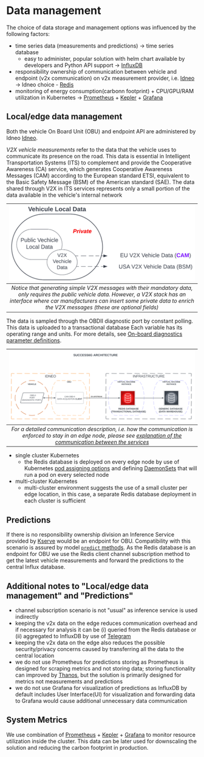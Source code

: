 # Data management

The choice of data storage and management options was influenced by the following factors:
* time series data (measurements and predictions) -> time series database
  * easy to administer, popular solution with helm chart available by developers and Python API support -> [InfluxDB](https://www.influxdata.com/) 
* responsibility ownership of communication between vehicle and endpoint (v2x communication) on v2x measurement provider, i.e. [Idneo](https://www.idneo.com/) -> Idneo choice - [Redis](https://redis.io/)
* monitoring of energy consumption(carbonn footprint) + CPU/GPU/RAM utilization in Kubernetes -> [Prometheus](https://prometheus.io/docs/introduction/overview/) + [Kepler](https://sustainable-computing.io/) + [Grafana](https://grafana.com/)

## Local/edge data management

Both the vehicle On Board Unit (OBU) and endpoint API are administered by Idneo [Idneo](https://www.idneo.com/).

*V2X vehicle measurements* refer to the data that the vehicle uses to communicate its presence on the road. This data is essential in Intelligent Transportation Systems (ITS) to complement and provide the Cooperative Awareness (CA) service, which generates Cooperative Awareness Messages (CAM) according to the European standard ETSI, equivalent to the Basic Safety Message (BSM) of the American standard (SAE).
The data shared through V2X in ITS services represents only a small portion of the data available in the vehicle's internal network

| ![vehicle_local_data](docs/sources/assets/images/idneo_01.png "Vehicle local data")  |
| :--------------------------------------------------------------------------------------------------------------: |
| *Notice that generating simple V2X messages with their mandatory data, only requires the public vehicle data. However, a V2X stack has an interface where car manufacturers can insert some private data to enrich the V2X messages (these are optional fields)* |

The data is sampled through the OBDII diagnostic port by constant polling. This data is uploaded to a transactional database
Each variable has its operating range and units. For more details, see [On-board diagnostics parameter definitions](https://en.wikipedia.org/wiki/OBD-II_PIDs#Service_01).

| ![obu_to_edge](docs/sources/assets/images/idneo_02.png "OBU to edge communication")  |
| :--------------------------------------------------------------------------------------------------------------: |
| *For a detailed communication description, i.e. how the communication is enforced to stay in an edge node, please see [explanation of the communication between the services](networking.md)* |

* single cluster Kubernetes
  * the Redis database is deployed on every edge node by use of Kubernetes [pod assigning options](https://kubernetes.io/docs/concepts/scheduling-eviction/assign-pod-node/) and defining [DaemonSets](https://kubernetes.io/docs/concepts/workloads/controllers/daemonset/) that will run a pod on every selected node
* multi-cluster Kubernetes
  * multi-cluster environment suggests the use of a small cluster per edge location, in this case, a separate Redis database deployment in each cluster is sufficient 

## Predictions

If there is no responsibility ownership division an Inference Service provided by [Kserve](https://kserve.github.io/website/latest/) would be an endpoint for OBU. Compatibility with this scenario is assured by model [`predict` methods](https://github.com/5uperpalo/success6g-edge/blob/3c95dbc169cff5237767d47aa81f8e8491fb9ea3/inference_model/training/_base.py#L129).
As the Redis database is an endpoint for OBU we use the Redis client channel subscription method to get the latest vehicle measurements and forward the predictions to the central Influx database.

## Additional notes to "Local/edge data management" and "Predictions"

* channel subscription scenario is not "usual" as inference service is used indirectly
* keeping the v2x data on the edge reduces communication overhead and if necessary for analysis it can be (i) queried from the Redis database or (ii) aggregated to InfluxDB by use of [Telegram](https://docs.influxdata.com/flux/v0/stdlib/contrib/sranka/telegram/)
* keeping the v2x data on the edge also reduces the possible security/privacy concerns caused by transferring all the data to the central location
* we do not use Prometheus for predictions storing as Prometheus is designed for scraping metrics and not storing data; storing functionality can improved by [Thanos](https://thanos.io/), but the solution is primarily designed for metrics not measurements and predictions
* we do not use Grafana for visualization of predictions as InfluxDB by default includes User Interface(UI) for visualization and forwarding data to Grafana would cause additional unnecessary data communication

## System Metrics

We use combination of [Prometheus](https://prometheus.io/docs/introduction/overview/) + [Kepler](https://sustainable-computing.io/) + [Grafana](https://grafana.com/) to monitor resource utilization inside the cluster. This data can be later used for downscaling the solution and reducing the carbon footprint in production.